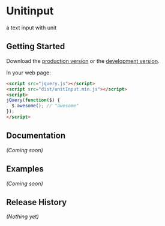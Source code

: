 # Unitinput

a text input with unit

## Getting Started
Download the [production version][min] or the [development version][max].

[min]: https://raw.github.com/amazingSurge/jquery-unitInput/master/dist/unitInput.min.js
[max]: https://raw.github.com/amazingSurge/jquery-unitInput/master/dist/unitInput.js

In your web page:

```html
<script src="jquery.js"></script>
<script src="dist/unitInput.min.js"></script>
<script>
jQuery(function($) {
  $.awesome(); // "awesome"
});
</script>
```

## Documentation
_(Coming soon)_

## Examples
_(Coming soon)_

## Release History
_(Nothing yet)_
